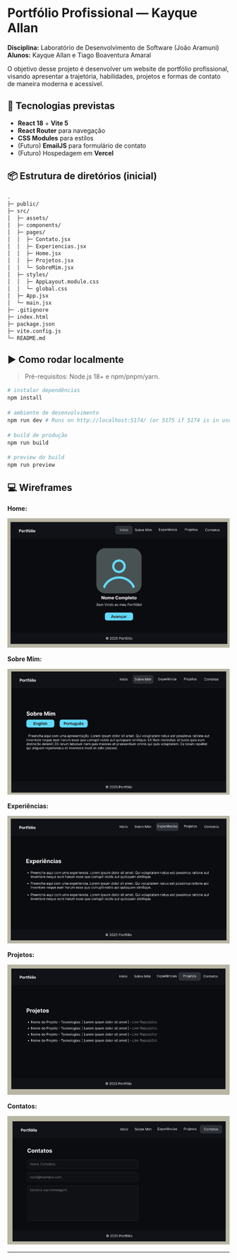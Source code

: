 # Portfólio Profissional — Kayque Allan

**Disciplina:** Laboratório de Desenvolvimento de Software (João Aramuni)  
**Alunos:** Kayque Allan e Tiago Boaventura Amaral

O objetivo desse projeto é desenvolver um website de portfólio profissional, visando
apresentar a trajetória, habilidades, projetos e formas de contato de maneira moderna
e acessível.

## 🧱 Tecnologias previstas

- **React 18** + **Vite 5**
- **React Router** para navegação
- **CSS Modules** para estilos
- (Futuro) **EmailJS** para formulário de contato
- (Futuro) Hospedagem em **Vercel**

## 📦 Estrutura de diretórios (inicial)

```
.
├─ public/
├─ src/
│  ├─ assets/
│  ├─ components/
│  ├─ pages/
│  │  ├─ Contato.jsx
│  │  ├─ Experiencias.jsx
│  │  ├─ Home.jsx
│  │  ├─ Projetos.jsx
│  │  └─ SobreMim.jsx
│  ├─ styles/
│  │  ├─ AppLayout.module.css
│  │  └─ global.css
│  ├─ App.jsx
│  └─ main.jsx
├─ .gitignore
├─ index.html
├─ package.json
├─ vite.config.js
└─ README.md
```

## ▶️ Como rodar localmente

> Pré-requisitos: Node.js 18+ e npm/pnpm/yarn.

```bash
# instalar dependências
npm install

# ambiente de desenvolvimento
npm run dev # Runs on http://localhost:5174/ (or 5175 if 5174 is in use)

# build de produção
npm run build

# preview do build
npm run preview
```

## 💻 Wireframes
**Home:**

![Home](WireframesFigma/home.png)

**Sobre Mim:**

![Sobre](WireframesFigma/sobre.png)

**Experiências:**

![Experiencias](WireframesFigma/experienciass.png)

**Projetos:**

![Projetos](WireframesFigma/projetos.png)

**Contatos:**

![Contatos](WireframesFigma/contatos.png)

---



